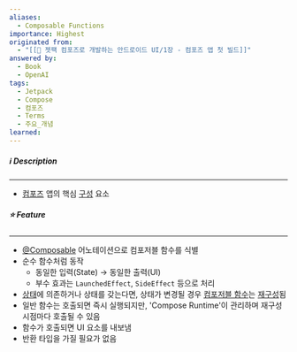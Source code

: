 ```yaml
---
aliases:
  - Composable Functions
importance: Highest
originated from:
  - "[[📘 젯팩 컴포즈로 개발하는 안드로이드 UI/1장 - 컴포즈 앱 첫 빌드]]"
answered by:
  - Book
  - OpenAI
tags:
  - Jetpack
  - Compose
  - 컴포즈
  - Terms
  - 주요_개념
learned:
---
```

##### ℹ️ Description
---
- [컴포즈](젯팩%20컴포즈.md) 앱의 핵심 [구성](구성.md) 요소

##### ⭐️ Feature
---
- [@Composable](@Composable.md) 어노테이션으로 컴포저블 함수를 식별
- 순수 함수처럼 동작
	- 동일한 입력(State) → 동일한 출력(UI)
	- 부수 효과는 `LaunchedEffect`, `SideEffect` 등으로 처리
- [상태](상태.md)에 의존하거나 상태를 갖는다면, 상태가 변경될 경우 [컴포저블 함수](컴포저블%20함수.md)는 [재구성](재구성.md)됨
- 일반 함수는 호출되면 즉시 실행되지만, 'Compose Runtime'이 관리하며 재구성 시점마다 호출될 수 있음
- 함수가 호출되면 UI 요소를 내보냄
- 반환 타입을 가질 필요가 없음
